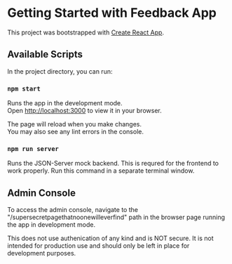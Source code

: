 # Getting Started with Feedback App

This project was bootstrapped with [Create React App](https://github.com/facebook/create-react-app).

## Available Scripts

In the project directory, you can run:

### `npm start`

Runs the app in the development mode.\
Open [http://localhost:3000](http://localhost:3000) to view it in your browser.

The page will reload when you make changes.\
You may also see any lint errors in the console.

### `npm run server`

Runs the JSON-Server mock backend. This is requred for the frontend to work properly. Run this command in a separate terminal window.

## Admin Console

To access the admin console, navigate to the "/supersecretpagethatnoonewilleverfind" path in the browser page running the app in development mode.

This does not use authenication of any kind and is NOT secure. It is not intended for production use and should only be left in place for development purposes.

